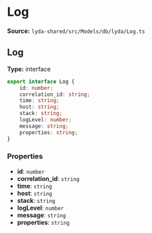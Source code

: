 # Log

**Source:** `lyda-shared/src/Models/db/lyda/Log.ts`

## Log

**Type:** interface

```typescript
export interface Log {
    id: number;
    correlation_id: string;
    time: string;
    host: string;
    stack: string;
    logLevel: number;
    message: string;
    properties: string;
}
```

### Properties

- **id**: `number`
- **correlation_id**: `string`
- **time**: `string`
- **host**: `string`
- **stack**: `string`
- **logLevel**: `number`
- **message**: `string`
- **properties**: `string`

